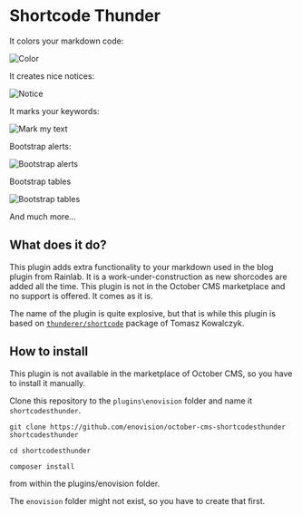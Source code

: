 # Shortcode Thunder #

It colors your markdown code:

![Color](../master/images/sh_00510.png)

It creates nice notices:

![Notice](../master/images/sh_00511.png)

It marks your keywords:

![Mark my text](../master/images/sh_00512.png)

Bootstrap alerts:

![Bootstrap alerts](../master/images/sh_00513.png)

Bootstrap tables

![Bootstrap tables](../master/images/sh_00514.png)

And much more...

## What does it do?
This plugin adds extra functionality to your markdown used in the blog plugin from Rainlab.
It is a work-under-construction as new shorcodes are added all the time. This plugin is not in the October CMS marketplace
and no support is offered. It comes as it is.

The name of the plugin is quite explosive, but that is while this plugin is based on [`thunderer/shortcode`](https://github.com/thunderer/Shortcode)
package of Tomasz Kowalczyk.

## How to install
This plugin is not available in the marketplace of October CMS, so you have to install it manually.

Clone this repository to the `plugins\enovision` folder and name it `shortcodesthunder`.

```
git clone https://github.com/enovision/october-cms-shortcodesthunder shortcodesthunder

cd shortcodesthunder

composer install
```

from within the plugins/enovision folder.

The `enovision` folder might not exist, so you have to create that first.
